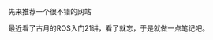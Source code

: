 先来推荐一个很不错的网站[](https://tr-ros-tutorial.readthedocs.io/zh_CN/latest/_source/basics/1.2_ROS_File_System.html)

最近看了古月的ROS入门21讲，看了就忘，于是就做一点笔记吧。
